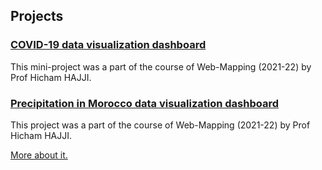 ## Projects

### <a href="https://ayoubft.github.io/projetCovid-2/" target="_blank">COVID-19 data visualization dashboard</a>

This mini-project was a part of the course of Web-Mapping (2021-22) by Prof Hicham HAJJI.

### <a href="https://precip-morocco.herokuapp.com/" target="_blank">Precipitation in Morocco data visualization dashboard</a>

This project was a part of the course of Web-Mapping (2021-22) by Prof Hicham HAJJI.

<a href="https://github.com/ayoubft/wm-22-project" target="_blank">More about it.</a>
